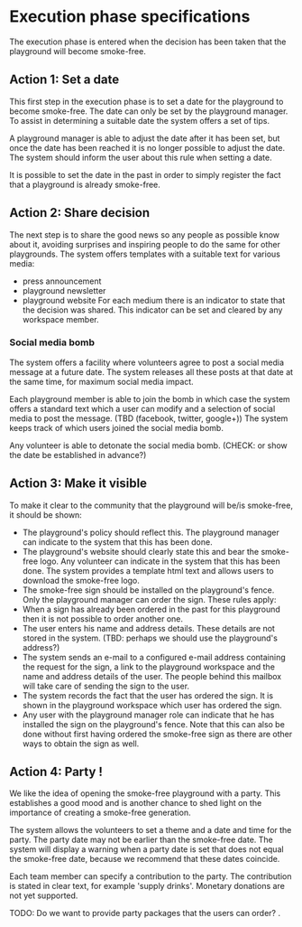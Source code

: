 # Execution phase specifications

The execution phase is entered when the decision has been taken that the playground will become smoke-free.

## Action 1: Set a date
This first step in the execution phase is to set a date for the playground to become smoke-free. The date
can only be set by the playground manager.
To assist in determining a suitable date the system offers a set of tips.

A playground manager is able to adjust the date after it has been set, but once the date has been reached
it is no longer possible to adjust the date. The system should inform the user about this rule when setting
a date.

It is possible to set the date in the past in order to simply register the fact that a playground is already
smoke-free.

## Action 2: Share decision
The next step is to share the good news so any people as possible know about it, avoiding surprises and
inspiring people to do the same for other playgrounds.
The system offers templates with a suitable text for various media:
- press announcement
- playground newsletter
- playground website
For each medium there is an indicator to state that the decision was shared. This indicator can be set and cleared by
any workspace member.

### Social media bomb
The system offers a facility where volunteers agree to post a social media message at a future date. The system releases
all these posts at that date at the same time, for maximum social media impact.

Each playground member is able to join the bomb in which case the system offers a standard text which a user can modify
and a selection of social media to post the message. (TBD (facebook, twitter, google+))
The system keeps track of which users joined the social media bomb.

Any volunteer is able to detonate the social media bomb. (CHECK: or show the date be established in advance?)

## Action 3: Make it visible
To make it clear to the community that the playground will be/is smoke-free, it should be shown:
- The playground's policy should reflect this. The playground manager can indicate to the system that this has been done.
- The playground's website should clearly state this and bear the smoke-free logo. Any volunteer can indicate
in the system that this has been done. The system provides a template html text and allows users to download
the smoke-free logo.
- The smoke-free sign should be installed on the playground's fence. Only the playground manager can order the sign. These rules apply:
 - When a sign has already been ordered in the past for this playground then it is not possible to order
another one.
 - The user enters his name and address details. These details are not stored in the system. (TBD: perhaps we should use the playground's address?)
 - The system sends an e-mail to a configured e-mail address containing the request for the sign, a link to the
playground workspace and the name and address details of the user. The people behind this mailbox will take
care of sending the sign to the user.
 - The system records the fact that the user has ordered the sign. It is shown in the playground workspace which
user has ordered the sign.
 - Any user with the playground manager role can indicate that he has installed the sign on the playground's fence. Note that this can
 also be done without first having ordered the smoke-free sign as there are other ways to obtain the sign as well.

## Action 4: Party !
We like the idea of opening the smoke-free playground with a party. This establishes a good mood and is another
chance to shed light on the importance of creating a smoke-free generation.

The system allows the volunteers to set a theme and a date and time for the party. The party date may not be earlier than
the smoke-free date. The system will display a warning when a party date is set that does not equal the smoke-free date, because
we recommend that these dates coincide.

Each team member can specify a contribution to the party. The contribution is stated in clear text, for example 'supply drinks'.
Monetary donations are not yet supported.

TODO: Do we want to provide party packages that the users can order?
.
